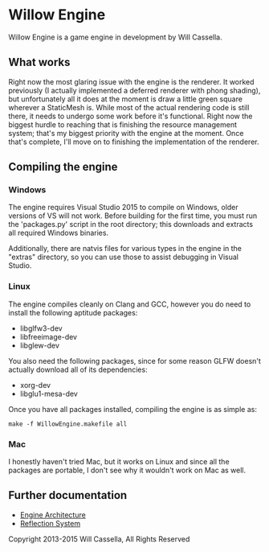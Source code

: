 # Willow Engine

Willow Engine is a game engine in development by Will Cassella.

## What works

Right now the most glaring issue with the engine is the renderer. It worked previously (I actually implemented a deferred renderer with phong shading), but unfortunately all it does at the moment is draw a little green square wherever a StaticMesh is. While most of the actual rendering code is still there, it needs to undergo some work before it's functional. Right now the biggest hurdle to reaching that is finishing the resource management system; that's my biggest priority with the engine at the moment. Once that's complete, I'll move on to finishing the implementation of the renderer.

## Compiling the engine

### Windows

The engine requires Visual Studio 2015 to compile on Windows, older versions of VS will not work.
Before building for the first time, you must run the 'packages.py' script in the root directory; this downloads and extracts all required Windows binaries.

Additionally, there are natvis files for various types in the engine in the "extras" directory, so you can use those to assist debugging in Visual Studio.

### Linux

The engine compiles cleanly on Clang and GCC, however you do need to install the following aptitude packages:
+ libglfw3-dev
+ libfreeimage-dev
+ libglew-dev

You also need the following packages, since for some reason GLFW doesn't actually download all of its dependencies:
+ xorg-dev
+ libglu1-mesa-dev

Once you have all packages installed, compiling the engine is as simple as:

`make -f WillowEngine.makefile all`

### Mac

I honestly haven't tried Mac, but it works on Linux and since all the packages are portable, I don't see why it wouldn't work on Mac as well.

## Further documentation

- [Engine Architecture](Documentation/Architecture.md)  
- [Reflection System](Documentation/Reflection.md)

Copyright 2013-2015 Will Cassella, All Rights Reserved
